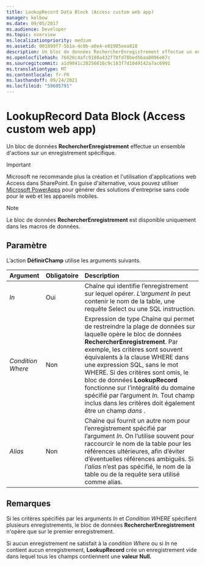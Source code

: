 ```yaml
---
title: LookupRecord Data Block (Access custom web app)
manager: kelbow
ms.date: 09/05/2017
ms.audience: Developer
ms.topic: overview
ms.localizationpriority: medium
ms.assetid: 001899f7-5b1a-4c0b-a0e4-e01985eea818
description: Un bloc de données RechercherEnregistrement effectue un ensemble d'actions sur un enregistrement spécifique.
ms.openlocfilehash: 76020c4afc9188a432f78fd78bed56aa8096e67c
ms.sourcegitcommit: a1d9041c20256616c9c183f7d1049142a7ac6991
ms.translationtype: MT
ms.contentlocale: fr-FR
ms.lasthandoff: 09/24/2021
ms.locfileid: "59605791"
---
```

# <a name="lookuprecord-data-block-access-custom-web-app"></a>LookupRecord Data Block (Access custom web app)

Un bloc de données **RechercherEnregistrement** effectue un ensemble d'actions sur un enregistrement spécifique. 
  
> [!IMPORTANT]
> Microsoft ne recommande plus la création et l'utilisation d'applications web Access dans SharePoint. En guise d'alternative, vous pouvez utiliser [Microsoft PowerApps](https://powerapps.microsoft.com/en-us/) pour générer des solutions d'entreprise sans code pour le web et les appareils mobiles. 
  
> [!NOTE]
> Le bloc de données **RechercherEnregistrement** est disponible uniquement dans les macros de données. 
  
## <a name="setting"></a>Paramètre

L’action **DéfinirChamp** utilise les arguments suivants. 
  
|**Argument**|**Obligatoire**|**Description**|
|:-----|:-----|:-----|
| _In_ <br/> |Oui  <br/> |Chaîne qui identifie l’enregistrement sur lequel opérer. *L’argument In* peut contenir le nom de la table, une requête Select ou une SQL instruction.  <br/> |
| _Condition Where_ <br/> |Non  <br/> |Expression de type Chaîne qui permet de restreindre la plage de données sur laquelle opère le bloc de données **RechercherEnregistrement**. Par exemple, les critères sont souvent équivalents à la clause WHERE dans une expression SQL, sans le mot WHERE. Si des critères sont omis, le bloc de données **LookupRecord** fonctionne sur l’intégralité du domaine spécifié par l’argument *In.* Tout champ inclus dans les critères doit également être un champ *dans .*  <br/> |
| _Alias_ <br/> |Non  <br/> |Chaîne qui fournit un autre nom pour l’enregistrement spécifié par l’argument *In.* On l’utilise souvent pour raccourcir le nom de la table pour les références ultérieures, afin d’éviter d’éventuelles références ambiguës. Si  *l’alias*  n’est pas spécifié, le nom de la table ou de la requête sera utilisé comme alias.  <br/> |
   
## <a name="remarks"></a>Remarques

Si les critères spécifiés par les arguments  *In*  et  *Condition WHERE*  spécifient plusieurs enregistrements, le bloc de données **RechercherEnregistrement** n'opère que sur le premier enregistrement. 
  
Si aucun enregistrement ne satisfait à la *condition Where* ou si *In* ne contient aucun enregistrement, **LookupRecord** crée un enregistrement vide dans lequel tous les champs contiennent une **valeur Null.** 
  

